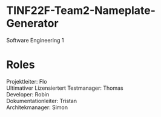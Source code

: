 # TINF22F-Team2-Nameplate-Generator
Software Engineering 1

# Roles
Projektleiter: Flo  
Ultimativer Lizensiertert Testmanager: Thomas  
Developer: Robin  
Dokumentationleiter: Tristan  
Architekmanager: Simon  
